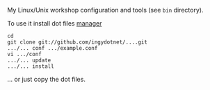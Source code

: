 My Linux/Unix workshop configuration and tools (see `bin` directory).

To use it install dot files [manager](https://github.com/ingydotnet/...)

    cd
    git clone git://github.com/ingydotnet/....git
    .../... conf .../example.conf
    vi .../conf
    .../... update
    .../... install
    
... or just copy the dot files.
